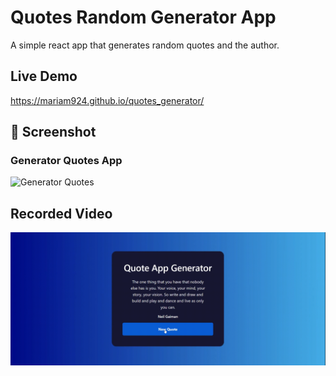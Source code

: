
# Quotes Random Generator App


A simple react app that generates random quotes and the author.



 


## Live Demo

https://mariam924.github.io/quotes_generator/


## 📂 Screenshot
### Generator Quotes App
![Generator Quotes](https://i.imgur.com/njyN2K4.png)

## Recorded Video
![Cto-do-list-demo](./demo/record.gif)




